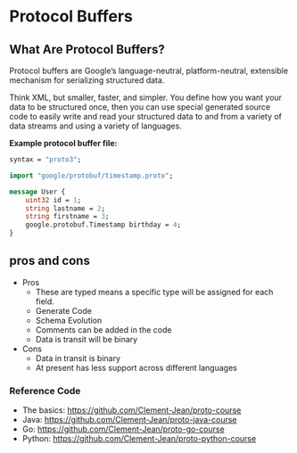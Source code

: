 # Protocol Buffers

## What Are Protocol Buffers?

Protocol buffers are Google’s language-neutral, platform-neutral, extensible mechanism for serializing structured data.

Think XML, but smaller, faster, and simpler. You define how you want your data to be structured once, then you can use special generated source code to easily write and read your structured data to and from a variety of data streams and using a variety of languages.

**Example protocol buffer file:**

```protobuf
syntax = "proto3";

import "google/protobuf/timestamp.proto";

message User {
    uint32 id = 1;
    string lastname = 2;
    string firstname = 3;
    google.protobuf.Timestamp birthday = 4;
}
```

## pros and cons

- Pros
  - These are typed means a specific type will be assigned for each field.
  - Generate Code
  - Schema Evolution
  - Comments can be added in the code
  - Data is transit will be binary
- Cons
  - Data in transit is binary
  - At present has less support across different languages

### Reference Code

- The basics: https://github.com/Clement-Jean/proto-course
- Java: https://github.com/Clement-Jean/proto-java-course
- Go: https://github.com/Clement-Jean/proto-go-course
- Python: https://github.com/Clement-Jean/proto-python-course
